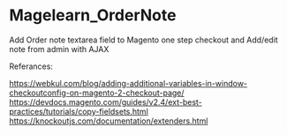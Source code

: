 # Magelearn_OrderNote
Add Order note textarea field to Magento one step checkout and Add/edit note from admin with AJAX

Referances:

https://webkul.com/blog/adding-additional-variables-in-window-checkoutconfig-on-magento-2-checkout-page/
https://devdocs.magento.com/guides/v2.4/ext-best-practices/tutorials/copy-fieldsets.html
https://knockoutjs.com/documentation/extenders.html
